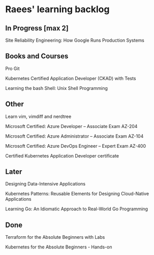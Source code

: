 # Raees' learning backlog

## In Progress [max 2]
Site Reliability Engineering: How Google Runs Production Systems

## Books and Courses
Pro Git

Kubernetes Certified Application Developer (CKAD) with Tests

Learning the bash Shell: Unix Shell Programming

## Other
Learn vim, vimdiff and nerdtree

Microsoft Certified: Azure Developer – Associate Exam AZ-204

Microsoft Certified: Azure Administrator – Associate Exam AZ-104

Microsoft Certified: Azure DevOps Engineer – Expert Exam AZ-400

Certified Kubernetes Application Developer certificate

## Later
Designing Data-Intensive Applications

Kubernetes Patterns: Reusable Elements for Designing Cloud-Native Applications

Learning Go: An Idiomatic Approach to Real-World Go Programming

## Done
Terraform for the Absolute Beginners with Labs

Kubernetes for the Absolute Beginners - Hands-on
